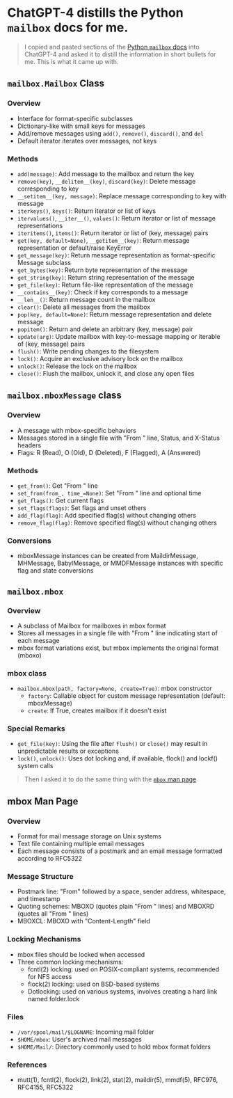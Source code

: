 # ChatGPT-4 distills the Python `mailbox` docs for me. 

> I copied and pasted sections of the [Python `mailbox` docs](https://docs.python.org/3/library/mailbox.html) into ChatGPT-4 and asked it to distill the information in short bullets for me. This is what it came up with. 

## `mailbox.Mailbox` Class

### Overview
- Interface for format-specific subclasses
- Dictionary-like with small keys for messages
- Add/remove messages using `add()`, `remove()`, `discard()`, and `del`
- Default iterator iterates over messages, not keys

### Methods
- `add(message)`: Add message to the mailbox and return the key
- `remove(key)`, `__delitem__(key)`, `discard(key)`: Delete message corresponding to key
- `__setitem__(key, message)`: Replace message corresponding to key with message
- `iterkeys()`, `keys()`: Return iterator or list of keys
- `itervalues()`, `__iter__()`, `values()`: Return iterator or list of message representations
- `iteritems()`, `items()`: Return iterator or list of (key, message) pairs
- `get(key, default=None)`, `__getitem__(key)`: Return message representation or default/raise KeyError
- `get_message(key)`: Return message representation as format-specific Message subclass
- `get_bytes(key)`: Return byte representation of the message
- `get_string(key)`: Return string representation of the message
- `get_file(key)`: Return file-like representation of the message
- `__contains__(key)`: Check if key corresponds to a message
- `__len__()`: Return message count in the mailbox
- `clear()`: Delete all messages from the mailbox
- `pop(key, default=None)`: Return message representation and delete message
- `popitem()`: Return and delete an arbitrary (key, message) pair
- `update(arg)`: Update mailbox with key-to-message mapping or iterable of (key, message) pairs
- `flush()`: Write pending changes to the filesystem
- `lock()`: Acquire an exclusive advisory lock on the mailbox
- `unlock()`: Release the lock on the mailbox
- `close()`: Flush the mailbox, unlock it, and close any open files

## `mailbox.mboxMessage` class

### Overview
- A message with mbox-specific behaviors
- Messages stored in a single file with "From " line, Status, and X-Status headers
- Flags: R (Read), O (Old), D (Deleted), F (Flagged), A (Answered)

### Methods
- `get_from()`: Get "From " line
- `set_from(from_, time_=None)`: Set "From " line and optional time
- `get_flags()`: Get current flags
- `set_flags(flags)`: Set flags and unset others
- `add_flag(flag)`: Add specified flag(s) without changing others
- `remove_flag(flag)`: Remove specified flag(s) without changing others

### Conversions
- mboxMessage instances can be created from MaildirMessage, MHMessage, BabylMessage, or MMDFMessage instances with specific flag and state conversions

## `mailbox.mbox`

### Overview
- A subclass of Mailbox for mailboxes in mbox format
- Stores all messages in a single file with "From " line indicating start of each message
- mbox format variations exist, but mbox implements the original format (mboxo)

### mbox class
- `mailbox.mbox(path, factory=None, create=True)`: mbox constructor
  - `factory`: Callable object for custom message representation (default: mboxMessage)
  - `create`: If True, creates mailbox if it doesn't exist

### Special Remarks
- `get_file(key)`: Using the file after `flush()` or `close()` may result in unpredictable results or exceptions
- `lock()`, `unlock()`: Uses dot locking and, if available, flock() and lockf() system calls

> Then I asked it to do the same thing with the [`mbox` man page](http://www.tin.org/bin/man.cgi?section=5&topic=mbox) 

## mbox Man Page

### Overview
- Format for mail message storage on Unix systems
- Text file containing multiple email messages
- Each message consists of a postmark and an email message formatted according to RFC5322

### Message Structure
- Postmark line: "From" followed by a space, sender address, whitespace, and timestamp
- Quoting schemes: MBOXO (quotes plain "From " lines) and MBOXRD (quotes all "From " lines)
- MBOXCL: MBOXO with "Content-Length" field

### Locking Mechanisms
- mbox files should be locked when accessed
- Three common locking mechanisms:
  - fcntl(2) locking: used on POSIX-compliant systems, recommended for NFS access
  - flock(2) locking: used on BSD-based systems
  - Dotlocking: used on various systems, involves creating a hard link named folder.lock

### Files
- `/var/spool/mail/$LOGNAME`: Incoming mail folder
- `$HOME/mbox`: User's archived mail messages
- `$HOME/Mail/`: Directory commonly used to hold mbox format folders

### References
- mutt(1), fcntl(2), flock(2), link(2), stat(2), maildir(5), mmdf(5), RFC976, RFC4155, RFC5322


